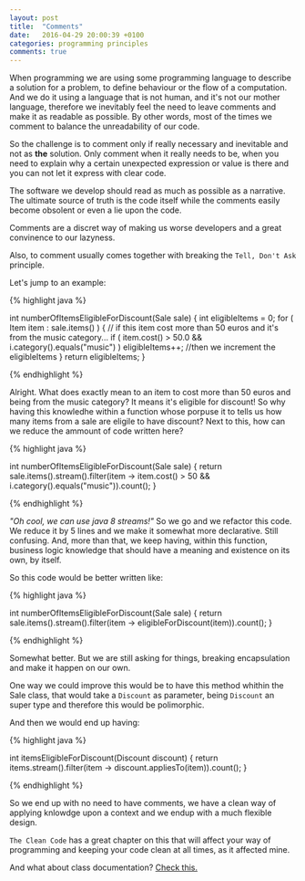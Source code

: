 ```yaml
---
layout: post
title:  "Comments"
date:   2016-04-29 20:00:39 +0100
categories: programming principles
comments: true
---
```


When programming we are using some programming language to describe a solution for a problem, to define behaviour or the flow of a computation. And we do it using a language that is not human, and it's not our mother language, therefore we inevitably feel the need to leave comments and make it as readable as possible. By other words, most of the times we comment to balance the unreadability of our code.


So the challenge is to comment only if really necessary and inevitable and not as **the** solution. Only comment when it really needs to be, when you need to explain why a certain unexpected expression or value is there and you can not let it express with clear code.

The software we develop should read as much as possible as a narrative. The ultimate source of truth is the code itself while the comments easily become obsolent or even a lie upon the code. 

Comments are a discret way of making us worse developers and a great convinence to our lazyness.

Also, to comment usually comes together with breaking the `Tell, Don't Ask` principle.


Let's jump to an example:


{% highlight java %}

int numberOfItemsEligibleForDiscount(Sale sale) {
  int eligibleItems = 0;
  for ( Item item : sale.items() ) {
    // if this item cost more than 50 euros and it's from the music category...
    if ( item.cost() > 50.0 && i.category().equals("music") )
      eligibleItems++; //then we increment the eligibleItems
  } 
  return eligibleItems;
}

{% endhighlight %}


Alright. What does exactly mean to an item to cost more than 50 euros and being from the music category? 
It means it's eligible for discount!
So why having this knowledhe within a function whose porpuse it to tells us how many items from a sale are eligile to have discount? 
Next to this, how can we reduce the ammount of code written here?


{% highlight java %}

int numberOfItemsEligibleForDiscount(Sale sale) {
  return sale.items().stream().filter(item -> item.cost() > 50 && i.category().equals("music")).count();
}

{% endhighlight %}


_"Oh cool, we can use java 8 streams!"_
So we go and we refactor this code. We reduce it by 5 lines and we make it somewhat more declarative.
Still confusing. And, more than that, we keep having, within this function, business logic knowledge that should have a meaning and existence on its own, by itself.

So this code would be better written like:


{% highlight java %}

int numberOfItemsEligibleForDiscount(Sale sale) {
  return sale.items().stream().filter(item -> eligibleForDiscount(item)).count();
}

{% endhighlight %}


Somewhat better. But we are still asking for things, breaking encapsulation and make it happen on our own.


One way we could improve this would be to have this method whithin the Sale class, that would take a `Discount` as parameter, being `Discount` an super type and therefore this would be polimorphic.


And then we would end up having:

 
{% highlight java %}

int itemsEligibleForDiscount(Discount discount) {
  return items.stream().filter(item -> discount.appliesTo(item)).count();
}

{% endhighlight %}



So we end up with no need to have comments, we have a clean way of applying knlowdge upon a context and we endup with a much flexible design.  


`The Clean Code` has a great chapter on this that will affect your way of programming and keeping your code clean at all times, as it affected mine.


And what about class documentation? [Check this.](http://programmers.stackexchange.com/questions/285787/clean-code-comments-vs-class-documentation)




